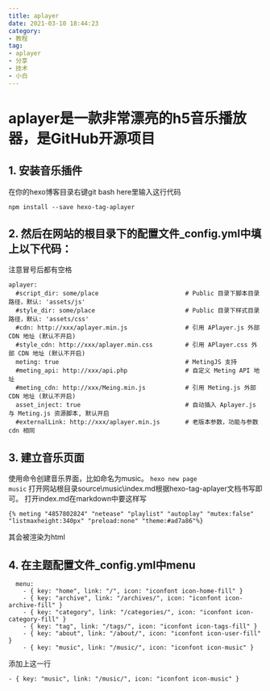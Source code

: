 ```yaml
---
title: aplayer
date: 2021-03-10 18:44:23
category:
- 教程
tag:
- aplayer
- 分享
- 技术
- 小白
---
```

# aplayer是一款非常漂亮的h5音乐播放器，是GitHub开源项目
## 1. 安装音乐插件
在你的hexo博客目录右键git bash here里输入这行代码
```
npm install --save hexo-tag-aplayer
```
## 2. 然后在网站的根目录下的配置文件_config.yml中填上以下代码：
注意冒号后都有空格
```
aplayer:
  #script_dir: some/place                        # Public 目录下脚本目录路径，默认: 'assets/js'
  #style_dir: some/place                         # Public 目录下样式目录路径，默认: 'assets/css'
  #cdn: http://xxx/aplayer.min.js                # 引用 APlayer.js 外部 CDN 地址 (默认不开启)
  #style_cdn: http://xxx/aplayer.min.css         # 引用 APlayer.css 外部 CDN 地址 (默认不开启)
  meting: true                                   # MetingJS 支持
  #meting_api: http://xxx/api.php                # 自定义 Meting API 地址
  #meting_cdn: http://xxx/Meing.min.js           # 引用 Meting.js 外部 CDN 地址 (默认不开启)
  asset_inject: true                             # 自动插入 Aplayer.js 与 Meting.js 资源脚本, 默认开启
  #externalLink: http://xxx/aplayer.min.js       # 老版本参数，功能与参数 cdn 相同
```
## 3. 建立音乐页面
使用命令创建音乐界面，比如命名为music。
<code>hexo new page music</code>
打开网站根目录source\music\index.md根据hexo-tag-aplayer文档书写即可。
打开index.md在markdown中要这样写
```
{% meting "4857802824" "netease" "playlist" "autoplay" "mutex:false" "listmaxheight:340px" "preload:none" "theme:#ad7a86"%}
```
其会被渲染为html
## 4. 在主题配置文件_config.yml中menu
```
  menu:
    - { key: "home", link: "/", icon: "iconfont icon-home-fill" }
    - { key: "archive", link: "/archives/", icon: "iconfont icon-archive-fill" }
    - { key: "category", link: "/categories/", icon: "iconfont icon-category-fill" }
    - { key: "tag", link: "/tags/", icon: "iconfont icon-tags-fill" }
    - { key: "about", link: "/about/", icon: "iconfont icon-user-fill" }
    - { key: "music", link: "/music/", icon: "iconfont icon-music" }

```
添加上这一行
```
- { key: "music", link: "/music/", icon: "iconfont icon-music" }
```
